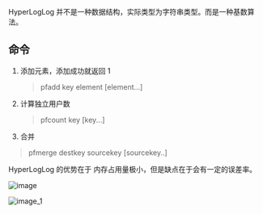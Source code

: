 HyperLogLog 并不是一种数据结构，实际类型为字符串类型。而是一种基数算法。

## 命令

1. 添加元素，添加成功就返回 1

   > pfadd key element [element...]

2. 计算独立用户数

   > pfcount key [key...]

3. 合并

> pfmerge destkey sourcekey [sourcekey..]

HyperLogLog 的优势在于 内存占用量极小，但是缺点在于会有一定的误差率。



![image](https://wayne6.oss-cn-hangzhou.aliyuncs.com/img/202203291656610.png)





![image_1](https://wayne6.oss-cn-hangzhou.aliyuncs.com/img/202203291656088.png)
